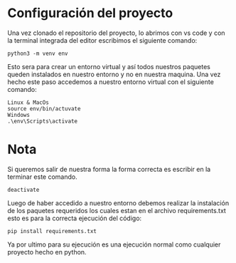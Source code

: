# Configuración del proyecto

Una vez clonado el repositorio del proyecto, lo abrimos con vs code y con la terminal integrada del editor escribimos el siguiente comando:

```
python3 -m venv env
```

Esto sera para crear un entorno virtual y así todos nuestros paquetes queden instalados en nuestro entorno y no en nuestra maquina.
Una vez hecho este paso accedemos a nuestro entorno virtual con el siguiente comando:

```
Linux & MacOs
source env/bin/actuvate
Windows
.\env\Scripts\activate
```

# Nota

Si queremos salir de nuestra forma la forma correcta es escribir en la terminar este comando.

```
deactivate
```

Luego de haber accedido a nuestro entorno debemos realizar la instalación de los paquetes requeridos los cuales estan en el archivo requirements.txt esto es para la correcta ejecución del código:

```
pip install requirements.txt
```

Ya por ultimo para su ejecución es una ejecución normal como cualquier proyecto hecho en python.
